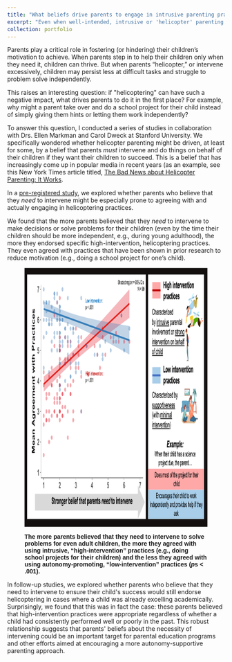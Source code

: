 ```yaml
---
title: "What beliefs drive parents to engage in intrusive parenting practices?"
excerpt: "Even when well-intended, intrusive or 'helicopter' parenting practices, such as completing homework assignments for one's child instead of letting them do it themselves, can be damaging to kids' motivation. Why do parents engage in these practices?"
collection: portfolio
---
```

Parents play a critical role in fostering (or hindering) their children’s motivation to achieve. When parents step in to help their children only when they need it, children can thrive. But when parents “helicopter,” or intervene excessively, children may persist less at difficult tasks and struggle to problem solve independently.

This raises an interesting question: if "helicoptering" can have such a negative impact, what drives parents to do it in the first place? For example, why might a parent take over and do a school project for their child instead of simply giving them hints or letting them work independently?

To answer this question, I conducted a series of studies in collaboration with Drs. Ellen Markman and Carol Dweck at Stanford University. We specifically wondered whether helicopter parenting might be driven, at least for some, by a belief that parents *must* intervene and do things on behalf of their children if they want their children to succeed. This is a belief that has increasingly come up in popular media in recent years (as an example, see this New York Times article titled, [The Bad News about Helicopter Parenting: It Works](https://www.nytimes.com/2019/02/07/opinion/helicopter-parents-economy.html). 

In a [pre-registered study](https://osf.io/9v3ht), we explored whether parents who believe that they *need* to intervene might be especially prone to agreeing with and actually engaging in helicoptering practices.

We found that the more parents believed that they *need* to intervene to make decisions or solve problems for their children (even by the time their children should be more independent, e.g., during young adulthood), the more they endorsed specific high-intervention, helicoptering practices. They even agreed with practices that have been shown in prior research to reduce motivation (e.g., doing a school project for one’s child).

<figure>

<img src='/images/parenting_key_figure.png'
      width="800"
      height="600"
      style="display: block; margin: 0 auto" />

<figcaption style="display: block; margin: 0 auto; font-family: Helvetica"><b>The more parents believed that they need to intervene to solve problems for even adult children, the more they agreed with using intrusive, “high-intervention” practices (e.g., doing school projects for their children) and the less they agreed with using autonomy-promoting, “low-intervention” practices (<i>p</i>s < .001).
</b>
</figcaption>

</figure>

In follow-up studies, we explored whether parents who believe that they need to intervene to ensure their child's success would still endorse helicoptering in cases where a child was already excelling academically. Surprisingly, we found that this was in fact the case: these parents believed that high-intervention practices were appropriate regardless of whether a child had consistently performed well or poorly in the past. This robust relationship suggests that parents' beliefs about the necessity of intervening could be an important target for parental education programs and other efforts aimed at encouraging a more autonomy-supportive parenting approach.
